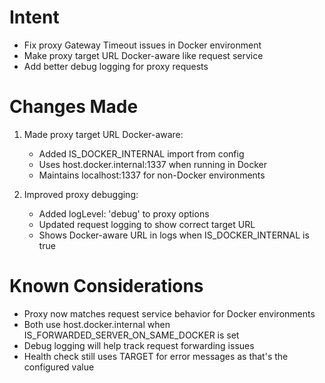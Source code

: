 # Intent
- Fix proxy Gateway Timeout issues in Docker environment
- Make proxy target URL Docker-aware like request service
- Add better debug logging for proxy requests

# Changes Made
1. Made proxy target URL Docker-aware:
   - Added IS_DOCKER_INTERNAL import from config
   - Uses host.docker.internal:1337 when running in Docker
   - Maintains localhost:1337 for non-Docker environments

2. Improved proxy debugging:
   - Added logLevel: 'debug' to proxy options
   - Updated request logging to show correct target URL
   - Shows Docker-aware URL in logs when IS_DOCKER_INTERNAL is true

# Known Considerations
- Proxy now matches request service behavior for Docker environments
- Both use host.docker.internal when IS_FORWARDED_SERVER_ON_SAME_DOCKER is set
- Debug logging will help track request forwarding issues
- Health check still uses TARGET for error messages as that's the configured value
